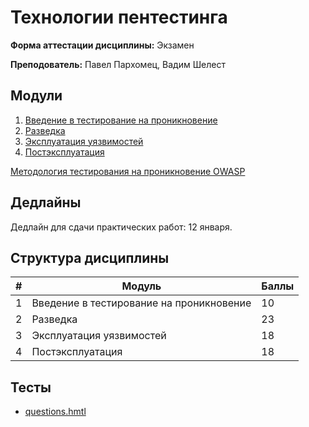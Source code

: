 # Технологии пентестинга

**Форма аттестации дисциплины:** Экзамен

**Преподователь:** Павел Пархомец, Вадим Шелест

## Модули

1. [Введение в тестирование на проникновение](./01_Введение_тестирование_на_проникновение.md)
1. [Разведка](./02_Разведка.md)
1. [Эксплуатация уязвимостей](./03_Эксплуатация_уязвимостей.md)
1. [Постэксплуатация](./04_Постэксплуатация.md)

[Методология тестирования на проникновение OWASP](https://owasp.org/www-project-web-security-testing-guide/latest/3-The_OWASP_Testing_Framework/1-Penetration_Testing_Methodologies)

## Дедлайны

Дедлайн для сдачи практических работ: 12 января.

## Структура дисциплины

<table>
    <thead>
            <tr>
                <th>#</th>
                <th>Модуль</th>
                <th>Баллы</th>
            </tr>
    </thead>
    <tbody>
        <tr>
            <td>1</td>
            <td>Введение в тестирование на проникновение</td>
            <td>10</td>
        </tr>
        <tr>
            <td>2</td>
            <td>Разведка</td>
            <td>23</td>
        </tr>
        <tr>
            <td>3</td>
            <td>Эксплуатация уязвимостей</td>
            <td>18</td>
        </tr>
        <tr>
            <td>4</td>
            <td>Постэксплуатация</td>
            <td>18</td>
        </tr>
    </tbody>
</table>

## Тесты

- [questions.hmtl](./questions.html)
